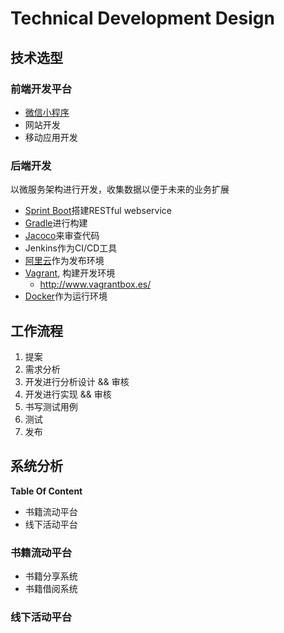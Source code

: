 # Technical Development Design

## 技术选型

### 前端开发平台

- [微信小程序](https://mp.weixin.qq.com/debug/wxadoc/introduction/index.html?t=201769)
- 网站开发
- 移动应用开发

### 后端开发

以微服务架构进行开发，收集数据以便于未来的业务扩展

- [Sprint Boot](http://projects.spring.io/spring-boot/)搭建RESTful webservice
- [Gradle](https://gradle.org/)进行构建
- [Jacoco](http://www.eclemma.org/jacoco/)来审查代码
- Jenkins作为CI/CD工具
- [阿里云](https://www.aliyun.com/)作为发布环境
- [Vagrant](https://www.vagrantup.com/), 构建开发环境
    - http://www.vagrantbox.es/
- [Docker]()作为运行环境

## 工作流程

1. 提案
2. 需求分析
3. 开发进行分析设计 && 审核
4. 开发进行实现 && 审核
5. 书写测试用例
6. 测试
7. 发布

## 系统分析

**Table Of Content**

- 书籍流动平台
- 线下活动平台

### 书籍流动平台

- 书籍分享系统
- 书籍借阅系统

### 线下活动平台
